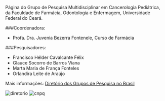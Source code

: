 Página do Grupo de Pesquisa Multidisciplinar em Cancerologia Pediátrica, da Faculdade de Farmácia, Odontologia e Enfermagem, Universidade Federal do Ceará.

###Coordenadora:

 - Profa. Dra. Juvenia Bezerra Fontenele, Curso de Farmácia

###Pesquisadores:

 - Francisco Hélder Cavalcante Félix
 - Glauce Socorro de Barros Viana
 - Marta Maria de França Fonteles
 - Orlandira Leite de Araújo

Mais informações: [Diretório dos Grupos de Pesquisa no Brasil](http://dgp.cnpq.br/dgp/espelhogrupo/7725643449106172)

![diretorio](http://lattes.cnpq.br/image/layout_set_logo?img_id=14055&t=1472564423342)
![cnpq](http://lattes.cnpq.br/Portal-PlataformaLattes-theme/images/logo-cnpq.png)
